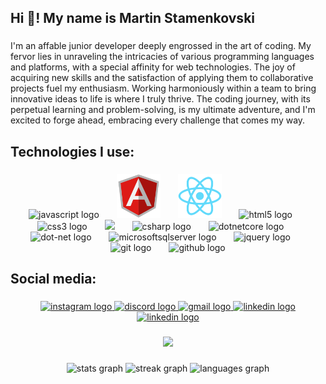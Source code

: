 <h2 align="left">Hi 👋! My name is Martin Stamenkovski</h2>

###

<p align="left">I'm an affable junior developer deeply engrossed in the art of coding. My fervor lies in unraveling the intricacies of various programming languages and platforms, with a special affinity for web technologies. The joy of acquiring new skills and the satisfaction of applying them to collaborative projects fuel my enthusiasm. Working harmoniously within a team to bring innovative ideas to life is where I truly thrive. The coding journey, with its perpetual learning and problem-solving, is my ultimate adventure, and I'm excited to forge ahead, embracing every challenge that comes my way.</p>

###

<h2 align="left">Technologies I use:</h2>

###

<div align="center">
  <img src="https://cdn.jsdelivr.net/gh/devicons/devicon/icons/javascript/javascript-plain.svg" height="70" alt="javascript logo"  />
  <img width="20" />
  <img src="https://github.com/devicons/devicon/blob/v2.15.1/icons/angularjs/angularjs-original.svg" height="70" alt="angularjs logo"  />
  <img width="20" />
  <img src="https://github.com/devicons/devicon/blob/v2.15.1/icons/react/react-original.svg" height="70" alt="react logo"  />
  <img width="20" />
  <img src="https://cdn.jsdelivr.net/gh/devicons/devicon/icons/html5/html5-original.svg" height="70" alt="html5 logo"  />
  <img width="20" />
  <img src="https://cdn.jsdelivr.net/gh/devicons/devicon/icons/css3/css3-original.svg" height="70" alt="css3 logo"  />
  <img width="20" />
  <img src="https://upload.wikimedia.org/wikipedia/commons/thumb/9/96/Sass_Logo_Color.svg/1280px-Sass_Logo_Color.svg.png"  />
  <img width="20" />
  <img src="https://cdn.jsdelivr.net/gh/devicons/devicon/icons/csharp/csharp-original.svg" height="70" alt="csharp logo"  />
  <img width="20" />
  <img src="https://cdn.jsdelivr.net/gh/devicons/devicon/icons/dotnetcore/dotnetcore-original.svg" height="70" alt="dotnetcore logo"  />
  <img width="20" />
  <img src="https://cdn.jsdelivr.net/gh/devicons/devicon/icons/dot-net/dot-net-plain-wordmark.svg" height="70" alt="dot-net logo"  />
  <img width="20" />
  <img src="https://cdn.jsdelivr.net/gh/devicons/devicon/icons/microsoftsqlserver/microsoftsqlserver-plain.svg" height="70" alt="microsoftsqlserver logo"  />
  <img width="20" />
  <img src="https://cdn.jsdelivr.net/gh/devicons/devicon/icons/jquery/jquery-original.svg" height="70" alt="jquery logo"  />
  <img width="20" />
  <img src="https://cdn.jsdelivr.net/gh/devicons/devicon/icons/git/git-original.svg" height="70" alt="git logo"  />
  <img width="20" />
  <img src="https://cdn.jsdelivr.net/gh/devicons/devicon/icons/github/github-original.svg" height="70" alt="github logo"  />
</div>

###

<h2 align="left">Social media:</h2>

###

<div align="center">
  <a href="https://www.instagram.com/m.stamenkovski.7/" target="_blank">
    <img src="https://raw.githubusercontent.com/maurodesouza/profile-readme-generator/master/src/assets/icons/social/instagram/default.svg" width="140" height="50" alt="instagram logo"  />
  </a>
  <a href="https://discord.com/channels/crazypeople265" target="_blank">
    <img src="https://raw.githubusercontent.com/maurodesouza/profile-readme-generator/master/src/assets/icons/social/discord/default.svg" width="140" height="50" alt="discord logo"  />
  </a>
  <a href="mailto:mstamenkovski27@gmail.com" target="_blank">
    <img src="https://raw.githubusercontent.com/maurodesouza/profile-readme-generator/master/src/assets/icons/social/gmail/default.svg" width="140" height="50" alt="gmail logo"  />
  </a>
  <a href="https://www.linkedin.com/in/martin-stamenkovski-7923a1259/" target="_blank">
    <img src="https://raw.githubusercontent.com/maurodesouza/profile-readme-generator/master/src/assets/icons/social/linkedin/default.svg" width="140" height="50" alt="linkedin logo"  />
  </a>
  <a href="https://bintern.com/student/profile" target="_blank">
    <img src="https://bintern.com/_images/logo.png" width="140" height="50" alt="linkedin logo"  />
  </a>
</div>

###

<div align="center">
  <img height="200" src="https://cdn.dribbble.com/users/1162077/screenshots/3848914/media/7ed7d5ca074b48b328150e5a231e8d1f.gif"  />
</div>

###

<div align="center">
  <img src="https://github-readme-stats.vercel.app/api?username=MinnyS420&hide_title=false&hide_rank=false&show_icons=true&include_all_commits=true&count_private=true&disable_animations=false&theme=radical&locale=en&hide_border=false&order=1&custom_title=MinnyS420'_Github_Stats" height="150" alt="stats graph"  />
  <img src="https://streak-stats.demolab.com?user=MinnyS420&locale=en&mode=daily&theme=dark&hide_border=false&border_radius=5&order=3" height="150" alt="streak graph"  />
  <img src="https://github-readme-stats.vercel.app/api/top-langs?username=MinnyS420&locale=en&hide_title=false&layout=compact&card_width=320&langs_count=5&theme=radical&hide_border=false&order=2&exclude_repo=SQL_Homework" height="150" alt="languages graph"  />
</div>

###

